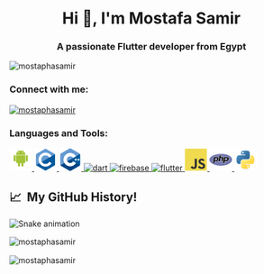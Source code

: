 <h1 align="center">Hi 👋, I'm Mostafa Samir</h1>
<h3 align="center">A passionate Flutter developer from Egypt</h3>

<p align="left"> <img src="https://komarev.com/ghpvc/?username=mostaphasamir&label=Profile%20views&color=0e75b6&style=flat" alt="mostaphasamir" /> </p>

<h3 align="left">Connect with me:</h3>
<p align="left">
<a href="https://linkedin.com/in/mostaphasamir" target="blank"><img align="center" src="https://raw.githubusercontent.com/rahuldkjain/github-profile-readme-generator/master/src/images/icons/Social/linked-in-alt.svg" alt="mostaphasamir" height="30" width="40" /></a>
</p>

<h3 align="left">Languages and Tools:</h3>
<p align="left"> <a href="https://developer.android.com" target="_blank" rel="noreferrer"> <img src="https://raw.githubusercontent.com/devicons/devicon/master/icons/android/android-original-wordmark.svg" alt="android" width="40" height="40"/> </a> <a href="https://www.cprogramming.com/" target="_blank" rel="noreferrer"> <img src="https://raw.githubusercontent.com/devicons/devicon/master/icons/c/c-original.svg" alt="c" width="40" height="40"/> </a> <a href="https://www.w3schools.com/cpp/" target="_blank" rel="noreferrer"> <img src="https://raw.githubusercontent.com/devicons/devicon/master/icons/cplusplus/cplusplus-original.svg" alt="cplusplus" width="40" height="40"/> </a> <a href="https://dart.dev" target="_blank" rel="noreferrer"> <img src="https://www.vectorlogo.zone/logos/dartlang/dartlang-icon.svg" alt="dart" width="40" height="40"/> </a> <a href="https://firebase.google.com/" target="_blank" rel="noreferrer"> <img src="https://www.vectorlogo.zone/logos/firebase/firebase-icon.svg" alt="firebase" width="40" height="40"/> </a> <a href="https://flutter.dev" target="_blank" rel="noreferrer"> <img src="https://www.vectorlogo.zone/logos/flutterio/flutterio-icon.svg" alt="flutter" width="40" height="40"/> </a> <a href="https://developer.mozilla.org/en-US/docs/Web/JavaScript" target="_blank" rel="noreferrer"> <img src="https://raw.githubusercontent.com/devicons/devicon/master/icons/javascript/javascript-original.svg" alt="javascript" width="40" height="40"/> </a> <a href="https://www.php.net" target="_blank" rel="noreferrer"> <img src="https://raw.githubusercontent.com/devicons/devicon/master/icons/php/php-original.svg" alt="php" width="40" height="40"/> </a> <a href="https://www.python.org" target="_blank" rel="noreferrer"> <img src="https://raw.githubusercontent.com/devicons/devicon/master/icons/python/python-original.svg" alt="python" width="40" height="40"/> </a> </p>

 <h2> 📈 &nbsp;My GitHub History!</h2>

![Snake animation](https://github.com/mostaphasamir/mostaphasamir/assets/115727397/f7f0a0ff-43af-4e2d-a15c-0e2dc971ed4e)

  
  

<p><img align="center" src="https://github-readme-stats.vercel.app/api/top-langs?username=mostaphasamir&show_icons=true&locale=en&layout=compact" alt="mostaphasamir" /></p>

<p><img align="center" src="https://github-readme-streak-stats.herokuapp.com/?user=mostaphasamir&" alt="mostaphasamir" /></p>

